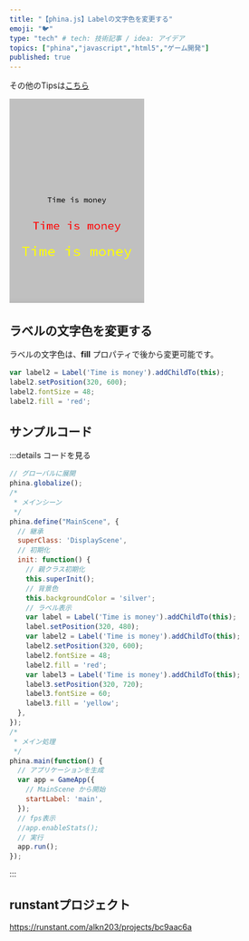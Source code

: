 ```yaml
---
title: "【phina.js】Labelの文字色を変更する"
emoji: "🐦"
type: "tech" # tech: 技術記事 / idea: アイデア
topics: ["phina","javascript","html5","ゲーム開発"]
published: true
---
```


その他のTipsは[こちら](https://zenn.dev/alkn203/articles/phina-tips-rewrite)

![change-label-color](/images/change-label-color.png)

## ラベルの文字色を変更する
ラベルの文字色は、**fill** プロパティで後から変更可能です。

```js
var label2 = Label('Time is money').addChildTo(this);
label2.setPosition(320, 600);
label2.fontSize = 48;
label2.fill = 'red';
```

## サンプルコード
:::details コードを見る
```js
// グローバルに展開
phina.globalize();
/*
 * メインシーン
 */
phina.define("MainScene", {
  // 継承
  superClass: 'DisplayScene',
  // 初期化
  init: function() {
    // 親クラス初期化
    this.superInit();
    // 背景色
    this.backgroundColor = 'silver';
    // ラベル表示
    var label = Label('Time is money').addChildTo(this);
    label.setPosition(320, 480);
    var label2 = Label('Time is money').addChildTo(this);
    label2.setPosition(320, 600);
    label2.fontSize = 48;
    label2.fill = 'red';
    var label3 = Label('Time is money').addChildTo(this);
    label3.setPosition(320, 720);
    label3.fontSize = 60;
    label3.fill = 'yellow';
  },
});
/*
 * メイン処理
 */
phina.main(function() {
  // アプリケーションを生成
  var app = GameApp({
    // MainScene から開始
    startLabel: 'main',
  });
  // fps表示
  //app.enableStats();
  // 実行
  app.run();
});
```
:::

## runstantプロジェクト
https://runstant.com/alkn203/projects/bc9aac6a